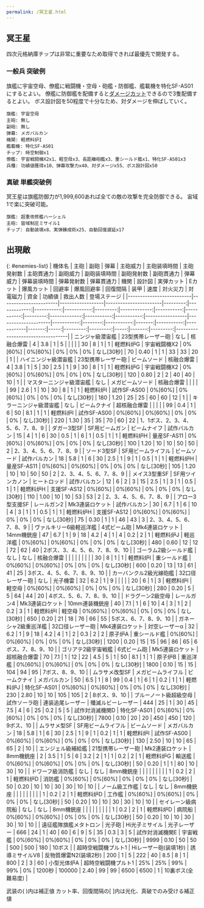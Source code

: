 ```yaml
---
permalink: /冥王星.html
---
```

## 冥王星

四次元格納庫チップは非常に重要なため取得できれば最優先で開発する。

### 一般兵 突破例

旗艦に宇宙空母、僚艦に戦闘機・空母・砲艦・防御艦、艦載機を特化SF-AS01にするとよい。
僚艦に防御艦を配備すると[ダメージカット](僚艦配備スキル.md#全艦ダメージカット)できるので3隻配備するとよい。
ボス設計図を50程度で十分なため、対ダメージを伸ばしていく。

```
旗艦: 宇宙空母
主砲: 無し
副砲: 無し
弾幕: メガバルカン
機関: 軽燃料炉I
艦載機: 特化SF-AS01
チップ: 時空制御x1
僚艦: 宇宙戦闘機X2x1、軽空母x3、長距離砲艦x3、重シールド艦x1、特化SF-AS01x3
兵種: 功績値獲得x10、弾幕攻撃力x40、対ダメージx55、ボス設計図x50
```

### 真破 単艦突破例

冥王星は旗艦防御力が1,999,600あれば全ての敵の攻撃を完全防御できる。
宙域1で楽に突破可能。

```
旗艦: 超重改修艦ハーシェル
主砲: 宙域制圧ミサイル1
チップ: 自動装填x8、実弾錬成術x25、自動回復遅延x17
```

## 出現敵

{: #enemies-list}
| 機体名                   | 主砲                  | 副砲             | 弾幕                  | 主砲威力 | 主砲装填時間 | 主砲発射数 | 主砲貫通力 | 副砲威力 | 副砲装填時間 | 副砲発射数 | 副砲貫通力 | 弾幕威力 | 弾幕装填時間 | 弾幕発射数 | 弾幕貫通力 | 機関            | 設計図              | 実弾カット | Eカット | 爆風カット | 回避率 | 爆風回避率 | 回復間隔   |   装甲 | 速度 | 対火災力 | 対電磁力 | 資金 | 功績値 | 救出人数 | 登場ステージ                     |
|--------------------------|-----------------------|------------------|-----------------------|---------:|-------------:|-----------:|-----------:|---------:|-------------:|-----------:|-----------:|---------:|-------------:|-----------:|-----------:|-----------------|---------------------|-----------:|--------:|-----------:|-------:|-----------:|------------|-------:|-----:|---------:|---------:|-----:|-------:|---------:|----------------------------------|
| ニンジャ級潜宙艦         | 23型携帯レーザー砲    | なし             | 核融合爆雷            |        4 |          3.8 |          1 |          5 |          |              |            |            |       30 |            8 |          1 |          1 | 軽燃料炉G       | 宇宙戦闘機X2        |    0%[60%] | 0%[60%] |         0% |     0% |         0% | なし[30秒] |     70 | 0.40 |        1 |        1 |   33 |     33 |       20 | 1                                |
| ハイニンジャ級潜宙艦     | 23型携帯レーザー砲    | ビームソード     | 核融合爆雷            |        4 |          3.8 |          1 |          5 |       30 |          2.5 |          1 |          9 |       30 |            8 |          1 |          1 | 軽燃料炉G       | 宇宙戦闘機X2        |    0%[60%] | 0%[60%] |         0% |     0% |         0% | なし[30秒] |    120 | 0.80 |        2 |        2 |   40 |     40 |       10 | 1                                |
| マスターニンジャ級潜宙艦 | なし                  | メガビームソード | 核融合爆雷            |          |              |            |            |       99 |          2.6 |          1 |         10 |       30 |            8 |          1 |          1 | 軽燃料炉I       | 試作SF-AS00         |    0%[60%] | 0%[60%] |         0% |     0% |         0% | なし[30秒] |    180 | 1.20 |       25 |       25 |   60 |     60 |       12 | 1                                |
| キラーニンジャ級潜宙艦   | なし                  | ビームクナイ     | 超核融合爆雷          |          |              |            |            |       99 |          0.4 |          1 |          6 |       50 |          8.1 |          1 |          1 | 軽燃料炉I       | 試作SF-AS00         |    0%[60%] | 0%[60%] |         0% |     0% |         0% | なし[30秒] |    220 | 1.30 |       35 |       35 |   70 |     60 |       22 | 1、1ボス、2、3、4、5、6、7、8、9 |
| ダガー3型SF              | SF用ビームガン        | ビームナイフ     | 試作バルカン          |       15 |            4 |          1 |          6 |       30 |          0.5 |          1 |          6 |        1 |          0.5 |          1 |          1 | 軽燃料炉H       | 量産SF-AS11         |    0%[60%] | 0%[60%] |         0% |     0% |         0% | なし[30秒] |    100 | 1.20 |       10 |       10 |   50 |     50 |        2 | 2、3、4、5、6、7、8、9           |
| ソード3型SF              | SF用ビームライフル    | ビームソード     | 試作バルカン          |       18 |          5.8 |          1 |          6 |       30 |          2.5 |          1 |          9 |        1 |          0.5 |          1 |          1 | 軽燃料炉H       | 量産SF-AS11         |    0%[60%] | 0%[60%] |         0% |     0% |         0% | なし[30秒] |    105 | 1.20 |       10 |       10 |   50 |     50 |        2 | 2、3、4、5、6、7、8、9           |
| メイス3型重SF            | SF用ツインカノン      | ヒートロッド     | 試作バルカン          |       12 |            6 |          2 |          3 |       15 |          2.5 |          1 |          3 |        1 |          0.5 |          1 |          1 | 軽燃料炉H       | 支援SF-AS12         |    0%[60%] | 0%[60%] |         0% |     0% |         0% | なし[30秒] |    110 | 1.00 |       10 |       10 |   53 |     53 |        2 | 2、3、4、5、6、7、8、9           |
| アロー3型支援SF          | レールガン2           | Mk3連装ロケット  | 試作バルカン          |       30 |          6.7 |          1 |          6 |       10 |            4 |          3 |          1 |        1 |          0.5 |          1 |          1 | 軽燃料炉H       | 支援SF-AS12         |    0%[60%] | 0%[60%] |         0% |     0% |         0% | なし[30秒] |     75 | 0.30 |        1 |        1 |   46 |     43 |        3 | 2、3、4、5、6、7、8、9           |
| ヴァルキリー6級軽巡洋艦  | 4式ビーム砲           | Mk4連装ロケット  | 14mm機銃座            |       47 |          6.7 |          1 |          9 |       18 |          4.2 |          4 |          1 |        4 |          0.2 |          2 |          1 | 軽燃料炉J       | 軽巡洋艦            |    0%[60%] | 0%[60%] |         0% |     0% |         0% | なし[30秒] |    480 | 0.60 |       12 |       12 |   72 |     62 |       40 | 2ボス、3、4、5、6、7、8、9、10   |
| ゴーラム2級シールド艦    | なし                  | なし             | 核融合爆雷            |          |              |            |            |          |              |            |            |       30 |            8 |          1 |          1 | 軽燃料炉I       | 重シールド艦        |    0%[60%] | 0%[60%] |         0% |     0% |         0% | なし[30秒] |    600 | 0.20 |       13 |       13 |   61 |     41 |       25 | 3ボス、4、5、6、7、8、9、10      |
| カーバンクル2級光線砲艦  | 32口径レーザー砲      | なし             | 光子機雷              |       32 |          6.2 |          1 |          9 |          |              |            |            |       20 |            6 |          1 |          3 | 軽燃料炉I       | 軽空母              |    0%[60%] | 0%[60%] |         0% |     0% |         0% | なし[30秒] |    280 | 0.20 |        5 |        5 |   64 |     44 |       20 | 4ボス、5、6、7、8、9、10         |
| ドラグーン2級空母        | レールガン4           | Mk3連装ロケット  | 10mm連装機銃座        |       40 |          7.1 |          1 |          6 |       10 |            4 |          3 |          1 |        2 |          0.2 |          3 |          1 | 軽燃料炉I       | 軽空母              |    0%[60%] | 0%[60%] |         0% |     0% |         0% | なし[30秒] |    650 | 0.20 |       21 |       18 |   76 |     66 |       55 | 5ボス、6、7、8、9、10            |
| ガネーシャ2級重巡洋艦    | 32口径レーザー砲      | Mk4連装ロケット  | 対空レーザーα        |       32 |          6.2 |          1 |          9 |       18 |          4.2 |          4 |          1 |        2 |          0.3 |          2 |          2 | 原子炉A         | 重シールド艦        |    0%[60%] | 0%[60%] |         0% |     0% |         0% | なし[30秒] |   1200 | 0.20 |       15 |       15 |   96 |     86 |       65 | 6ボス、7、8、9、10               |
| ゴリアテ2級宇宙戦艦      | 6式ビーム砲           | Mk5連装ロケット  | 超核融合爆雷          |       70 |          7.1 |          1 |         12 |       22 |          4.5 |          5 |          1 |       50 |          8.1 |          1 |          1 | 原子炉B         | 重巡洋艦            |    0%[60%] | 0%[60%] |         0% |     0% |         0% | なし[30秒] |   1800 | 0.10 |       15 |       15 |  104 |     94 |       95 | 7ボス、8、9、10                  |
| ムラサメ改型SF           | メガビームライフル    | ビームクナイ     | メガバルカン          |       50 |          6.5 |          1 |          8 |       99 |          0.4 |          1 |          6 |        1 |          0.2 |          1 |          1 | 軽燃料炉J       | 特化SF-AS01         |    0%[60%] | 0%[60%] |         0% |     0% |         0% | なし[30秒] |    230 | 2.80 |       10 |       10 |  105 |    105 |        2 | 8ボス、9、10                     |
| ブルーノート級超級空母   | 試作ソーラ砲          | 連装追尾レーザー | 殲滅ルビーレーザー    |      444 |           25 |          1 |         30 |       45 |          7.5 |          4 |          6 |       25 |          0.2 |          5 |          5 | 試作対消滅機関D | 特化SF-AS01         |    0%[60%] | 0%[60%] |         0% |     0% |         0% | なし[30秒] |   7800 | 0.10 |       20 |       20 |  450 |    450 |      120 | 9ボス、10                        |
| ムラサメ型SF             | SF用ビームライフル    | ビームソード     | メガバルカン          |       18 |          5.8 |          1 |          6 |       30 |          2.5 |          1 |          9 |        1 |          0.2 |          1 |          1 | 軽燃料炉I       | 試作SF-AS00         |    0%[60%] | 0%[60%] |         0% |     0% |         0% | なし[30秒] |    130 | 2.50 |       10 |       10 |   65 |     65 |        2 | 10                               |
| エンジェル級補給艦       | 21型携帯レーザー砲    | Mk2連装ロケット  | 8mm機銃座             |        2 |          3.5 |          1 |          5 |        6 |          3.2 |          2 |          1 |        1 |          0.2 |          2 |          1 | 軽燃料炉G       | 輸送艦              |    0%[60%] | 0%[60%] |         0% |     0% |         0% | なし[30秒] |     50 | 0.20 |        1 |        1 |   80 |     10 |       30 | 10                               |
| ドワーフ級消防艦         | なし                  | なし             | 8mm機銃座             |          |              |            |            |          |              |            |            |        1 |          0.2 |          2 |          1 | 軽燃料炉D       | 消防艦              |    0%[60%] | 0%[60%] |         0% |     0% |         0% | なし[30秒] |     50 | 0.20 |       10 |       10 |   30 |     30 |       10 | 10                               |
| ノーム級工作艦           | なし                  | なし             | 8mm機銃座             |          |              |            |            |          |              |            |            |        1 |          0.2 |          2 |          1 | 軽燃料炉D       | 工作艦              |    0%[60%] | 0%[60%] |         0% |     0% |         0% | なし[30秒] |     50 | 0.20 |       10 |       10 |   30 |     30 |       10 | 10                               |
| セイレーン級病院船       | なし                  | なし             | 8mm機銃座             |          |              |            |            |          |              |            |            |        1 |          0.2 |          2 |          1 | 軽燃料炉D       | 病院船              |    0%[60%] | 0%[60%] |         0% |     0% |         0% | なし[30秒] |     50 | 0.20 |       10 |       10 |   30 |     30 |       10 | 10                               |
| 遠征艦隊旗艦メタトロン   | 光子砲                | Hi光子ミサイル   | 光子レーザー          |      666 |           24 |          1 |         40 |       60 |            6 |          9 |          5 |       35 |          0.3 |          3 |          5 | 試作対消滅機関E | 宇宙戦艦            |    0%[60%] | 0%[60%] |         0% |     0% |         0% | なし[30秒] |   9999 | 0.10 |       50 |       50 |  500 |    500 |      180 | 10ボス                           |
| 超時空戦闘機プルト1      | Hiレーザー砲(装填1秒) | 誘導ミサイルV8   | 反物質爆雷N2(装填2秒) |      200 |            1 |          5 |        222 |       40 |          8.5 |          8 |          1 |      800 |            2 |          3 |         60 | 小型光体炉A     | 超時空戦闘機プルト1 |        25% |     25% |        99% |    99% |         0% | 1200秒     | 100000 | 2.40 |       99 |       99 | 6500 |   6500 |        1 | 10裏ボス(全難易度)               |

武装の( )内は補正値
カット率、回復間隔の[ ]内は光化、真破でのみ受ける補正値
